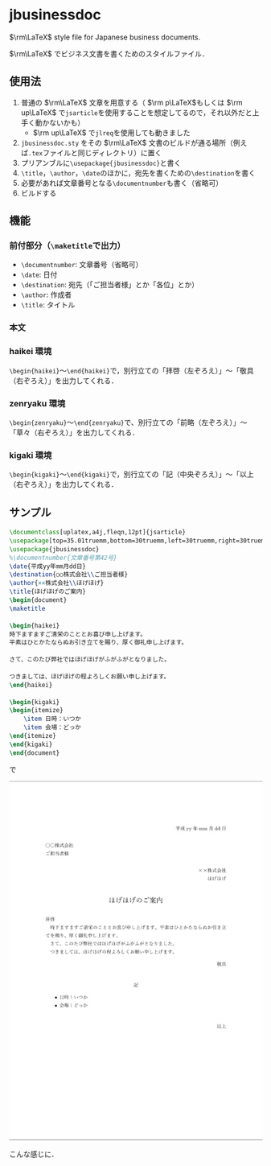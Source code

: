 # jbusinessdoc

$\rm\LaTeX$ style file for Japanese business documents.

$\rm\LaTeX$ でビジネス文書を書くためのスタイルファイル．

## 使用法

1. 普通の $\rm\LaTeX$ 文章を用意する（ $\rm p\LaTeX$もしくは $\rm up\LaTeX$ で`jsarticle`を使用することを想定してるので，それ以外だと上手く動かないかも）
    - $\rm up\LaTeX$ で`jlreq`を使用しても動きました
2. `jbusinessdoc.sty` をその $\rm\LaTeX$ 文書のビルドが通る場所（例えば`.tex`ファイルと同じディレクトリ）に置く
3. プリアンブルに`\usepackage{jbusinessdoc}`と書く
4. `\title`，`\author`，`\date`のほかに，宛先を書くための`\destination`を書く
5. 必要があれば文章番号となる`\documentnumber`も書く（省略可）
6. ビルドする

## 機能

### 前付部分（`\maketitle`で出力）

- `\documentnumber`: 文章番号（省略可）
- `\date`: 日付
- `\destination`: 宛先（「ご担当者様」とか「各位」とか）
- `\author`: 作成者
- `\title`: タイトル

### 本文

### haikei 環境

`\begin{haikei}`～`\end{haikei}`で，別行立ての「拝啓（左ぞろえ）」～「敬具（右ぞろえ）」を出力してくれる．

### zenryaku 環境

`\begin{zenryaku}`～`\end{zenryaku}`で、別行立ての「前略（左ぞろえ）」～「草々（右ぞろえ）」を出力してくれる．

### kigaki 環境

`\begin{kigaki}`～`\end{kigaki}`で，別行立ての「記（中央ぞろえ）」～「以上（右ぞろえ）」を出力してくれる．

## サンプル

```latex
\documentclass[uplatex,a4j,fleqn,12pt]{jsarticle}
\usepackage[top=35.01truemm,bottom=30truemm,left=30truemm,right=30truemm]{geometry}
\usepackage{jbusinessdoc}
%\documentnumber{文章番号第42号}
\date{平成yy年mm月dd日}
\destination{○○株式会社\\ご担当者様}
\author{××株式会社\\ほげほげ}
\title{ほげほげのご案内}
\begin{document}
\maketitle

\begin{haikei}
時下ますますご清栄のこととお喜び申し上げます。
平素はひとかたならぬお引き立てを賜り、厚く御礼申し上げます。

さて、このたび弊社ではほげほげがふがふがとなりました。

つきましては、ほげほげの程よろしくお願い申し上げます。
\end{haikei}

\begin{kigaki}
\begin{itemize}
    \item 日時：いつか
    \item 会場：どっか
\end{itemize}
\end{kigaki}
\end{document}
```

で

![sample.pdf](sample.jpg)

こんな感じに．
